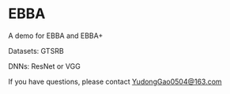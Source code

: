 # EBBA
A demo for EBBA and EBBA+

Datasets: GTSRB

DNNs: ResNet or VGG

If you have questions, please contact YudongGao0504@163.com
